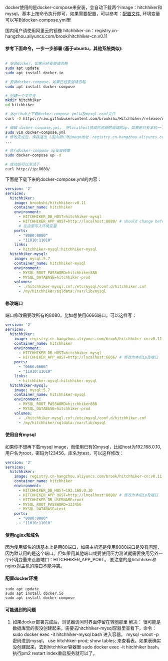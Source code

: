 docker使用的是docker-compose来安装，会自动下载两个image：hitchhiker和mysql，基本上按命令执行即可，如果需要配置，可以参考：[配置文件](configuration.md), 环境变量可以写到docker-compose.yml里

国内用户请使用阿里云的镜像 hitchhiker-cn：registry.cn-hangzhou.aliyuncs.com/brook/hitchhiker-cn:v0.11

#### 参考下面命令，一步一步部署 (基于ubuntu，其他系统类似):
``` bash

# 安装docker，如果已经安装请忽略
sudo apt update
sudo apt install docker.io

# 安装docker-compose，如果已经安装请忽略
sudo apt install docker-compose

# 创建一个文件夹
mkdir hitchhiker
cd hitchhiker

# 从github上下载docker-compose.yml以及mysql.conf文件
curl -O https://raw.githubusercontent.com/brookshi/Hitchhiker/release/deploy/docker/hitchhiker_and_mysql/docker-compose.yml -O https://raw.githubusercontent.com/brookshi/Hitchhiker/release/deploy/docker/hitchhiker_and_mysql/hitchhiker-mysql.cnf

# 编辑 docker-compose.yml， 把localhost换成你机器的局域网ip，如果是只有本机一个人用那就localhost也可以
sudo vim docker-compose.yml
# 修改完成后，保存退出 (国内用户改image地址：registry.cn-hangzhou.aliyuncs.com/brook/hitchhiker-cn:v0.11， 以及写入环境变量配置hitchhiker以及mysql)
...

# 执行docker-compose up安装镜像
sudo docker-compose up -d

# 成功后可以测试下
curl http://ip:8080/
```

下面是下载下来的docker-compose.yml的内容：
```yaml
version: '2'
services:
  hitchhiker:
    image: brookshi/hitchhiker:v0.11
    container_name: hitchhiker
    environment:
      - HITCHHIKER_DB_HOST=hitchhiker-mysql
      - HITCHHIKER_APP_HOST=http://localhost:8080/ # should change before deploying.
      # 在这里写入环境变量
    ports:
      - "8080:8080"
      - "11010:11010"
    links:
      - hitchhiker-mysql:hitchhiker-mysql
  hitchhiker-mysql:
    image: mysql:5.7
    container_name: hitchhiker-mysql
    environment:
      - MYSQL_ROOT_PASSWORD=hitchhiker888
      - MYSQL_DATABASE=hitchhiker-prod
    volumes:
      - ./hitchhiker-mysql.cnf:/etc/mysql/conf.d/hitchhiker.cnf
      - /my/hitchhiker/sqldata:/var/lib/mysql
```

#### 修改端口

端口修改需要改所有的8080，比如想使用6666端口，可以这样写：
```yml
version: '2'
services:
  hitchhiker:
    image: registry.cn-hangzhou.aliyuncs.com/brook/hitchhiker-cn:v0.11
    container_name: hitchhiker
    environment:
      - HITCHHIKER_DB_HOST=hitchhiker-mysql
      - HITCHHIKER_APP_HOST=http://localhost:6666/ # 修改为本机ip及端口
    ports:
      - "6666:6666"
      - "11010:11010"
    links:
      - hitchhiker-mysql:hitchhiker-mysql
  hitchhiker-mysql:
    image: mysql:5.7
    container_name: hitchhiker-mysql
    environment:
      - MYSQL_ROOT_PASSWORD=hitchhiker888
      - MYSQL_DATABASE=hitchhiker-prod
    volumes:
      - ./hitchhiker-mysql.cnf:/etc/mysql/conf.d/hitchhiker.cnf
      - /my/hitchhiker/sqldata:/var/lib/mysql
```
#### 使用自有mysql

如果你不想再下载mysql image，而使用已有的mysql，比如host为192.168.0.10, 用户名为root，密码为123456，库名为test，可以这样修改：
```yml
version: '2'
services:
  hitchhiker:
    image: registry.cn-hangzhou.aliyuncs.com/brook/hitchhiker-cn:v0.11
    container_name: hitchhiker
    environment:
      - HITCHHIKER_DB_HOST=192.168.0.10
      - HITCHHIKER_APP_HOST=http://localhost:8080/ # 修改为本机ip及端口
      - HITCHHIKER_DB_USERNAME=root
      - MYSQL_ROOT_PASSWORD=123456
      - MYSQL_DATABASE=test
    ports:
      - "8080:8080"
      - "11010:11010"
```

#### 使用nginx和域名

因为使用域名的话基本上是用80端口，如果主机还是使用8080端口是没有问题，因为默认用的是这个端口。但如果用其他端口或要使用压力测试就需要使用另外一个环境变量来设置端口：HITCHHIKER_APP_PORT。
要注意的是hitchhiker和nginx对主机的端口不能冲突。

#### 配置docker环境

```
sudo apt update
sudo apt install docker.io
sudo apt install docker-compose
```

#### 可能遇到的问题
1. 如果docker部署完成后，浏览器访问时界面停留在转圈那里
解决： 很可能是数据库里的表没创建起来，需要去hitchhiker-mysql容器里查看下，命令：sudo docker exec -it hitchhiker-mysql bash 进入容器， mysql -uroot -p 密码进到mysql， use hitchhker-prod; show tables; 来查看表。如果表确实没创建起来，去到hitchhiker容器里 sudo docker exec -it hitchhiker bash， 执行pm2 restart index重启服务就可以了。
